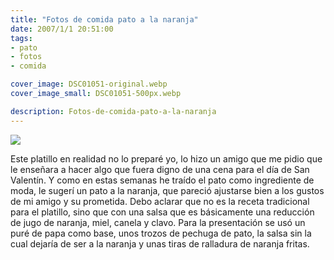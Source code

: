 ```yaml
---
title: "Fotos de comida pato a la naranja"
date: 2007/1/1 20:51:00
tags: 
- pato
- fotos
- comida

cover_image: DSC01051-original.webp
cover_image_small: DSC01051-500px.webp

description: Fotos-de-comida-pato-a-la-naranja
---
```



[![](DSC01051)](DSC01051-original.webp)  
  
Este platillo en realidad no lo preparé yo, lo hizo un amigo que me pidio que le enseñara a hacer algo que fuera digno de una cena para el día de San Valentín. Y como en estas semanas he traído el pato como ingrediente de moda, le sugerí un pato a la naranja, que pareció ajustarse bien a los gustos de mi amigo y su prometida. Debo aclarar que no es la receta tradicional para el platillo, sino que con una salsa que es básicamente una reducción de jugo de naranja, miel, canela y clavo. Para la presentación se usó un puré de papa como base, unos trozos de pechuga de pato, la salsa sin la cual dejaría de ser a la naranja y unas tiras de ralladura de naranja fritas.
